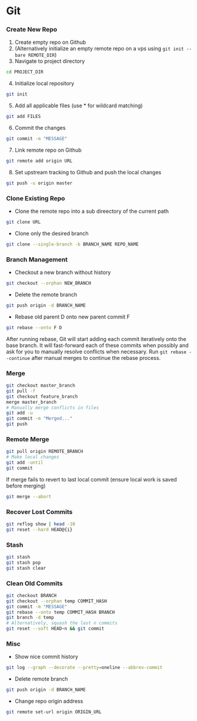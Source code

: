# Git

### Create New Repo
1. Create empty repo on Github
2. (Alternatively initialize an empty remote repo on a vps using ` git init --bare REMOTE_DIR `)
3. Navigate to project directory
``` bash
cd PROJECT_DIR
```
4. Initialize local repository
``` bash
git init
```
5. Add all applicable files (use * for wildcard matching)
```  bash
git add FILES
```
6. Commit the changes
``` bash
git commit -m "MESSAGE"
```
7. Link remote repo on Github
``` bash
git remote add origin URL
```
8. Set upstream tracking to Github and push the local changes
``` bash
git push -u origin master
```

### Clone Existing Repo
* Clone the remote repo into a sub direectory of the current path
``` bash
git clone URL
```
* Clone only the desired branch
``` bash
git clone --single-branch -b BRANCH_NAME REPO_NAME
```

### Branch Management
* Checkout a new branch without history
``` bash
git checkout --orphan NEW_BRANCH
```
* Delete the remote branch
``` bash
git push origin -d BRANCH_NAME
```
* Rebase old parent D onto new parent commit F
``` bash
git rebase --onto F D
```
After running rebase, Git will start adding each commit iteratively onto the base branch.
It will fast-forward each of these commits when possibly and ask for you to manually resolve conflicts when necessary.
Run ` git rebase --continue ` after manual merges to continue the rebase process.

### Merge
``` bash
git checkout master_branch
git pull -f
git checkout feature_branch
merge master_branch
# Manually merge conflicts in files
git add -u
git commit -m "Merged..."
git push
```

### Remote Merge
``` bash
git pull origin REMOTE_BRANCH
# Make local changes
git add -until
git commit
```
If merge fails to revert to last local commit (ensure local work is saved before merging)
``` bash
git merge --abort
```

### Recover Lost Commits
``` bash
git reflog show | head -10
git reset --hard HEAD@{i}
```

### Stash
``` bash
git stash
git stash pop
git stash clear
```

### Clean Old Commits
``` bash
git checkout BRANCH
git checkout --orphan temp COMMIT_HASH
git commit -m "MESSAGE"
git rebase --onto temp COMMIT_HASH BRANCH
git branch -d temp
# Alternatively, squash the last n commits
git reset --soft HEAD~n && git commit
```

### Misc
* Show nice commit history
``` bash
git log --graph --decorate --pretty=oneline --abbrev-commit
```
* Delete remote branch
``` bash
git push origin -d BRANCH_NAME
```
* Change repo origin address
``` bash
git remote set-url origin ORIGIN_URL
```
